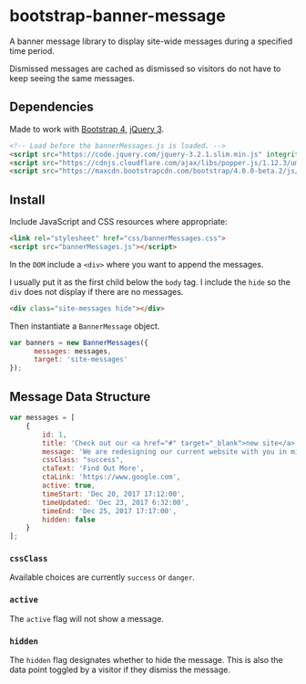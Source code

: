 # bootstrap-banner-message

A banner message library to display site-wide messages during a specified time period. 

Dismissed messages are cached as dismissed so visitors do not have to keep seeing the same messages.

## Dependencies

Made to work with [Bootstrap 4](https://getbootstrap.com/), [jQuery 3](https://jquery.com/).

```html
<!-- Load before the bannerMessages.js is loaded. -->
<script src="https://code.jquery.com/jquery-3.2.1.slim.min.js" integrity="sha384-KJ3o2DKtIkvYIK3UENzmM7KCkRr/rE9/Qpg6aAZGJwFDMVNA/GpGFF93hXpG5KkN" crossorigin="anonymous"></script>
<script src="https://cdnjs.cloudflare.com/ajax/libs/popper.js/1.12.3/umd/popper.min.js" integrity="sha384-vFJXuSJphROIrBnz7yo7oB41mKfc8JzQZiCq4NCceLEaO4IHwicKwpJf9c9IpFgh" crossorigin="anonymous"></script>
<script src="https://maxcdn.bootstrapcdn.com/bootstrap/4.0.0-beta.2/js/bootstrap.min.js" integrity="sha384-alpBpkh1PFOepccYVYDB4do5UnbKysX5WZXm3XxPqe5iKTfUKjNkCk9SaVuEZflJ" crossorigin="anonymous"></script>
```

## Install

Include JavaScript and CSS resources where appropriate:

```html
<link rel="stylesheet" href="css/bannerMessages.css">
<script src="bannerMessages.js"></script>
```

In the `DOM` include a `<div>` where you want to append the messages. 

I usually put it as the first child below the `body` tag. I include the `hide` so the `div` does not display if there are no messages.


```html
<div class="site-messages hide"></div>
```

Then instantiate a `BannerMessage` object.

```javascript
var banners = new BannerMessages({
      messages: messages,
      target: 'site-messages'
});
```

## Message Data Structure

```javascript
var messages = [
    {
        id: 1,
        title: 'Check out our <a href="#" target="_blank">new site</a>',
        message: 'We are redesigning our current website with you in mind. The new website will present you with a more engaging story about the SEI and its work. We invite you to check out the <a href="#" target="_blank">new site</a> and <a href="#">give us feedback</a>.',
        cssClass: "success",
        ctaText: 'Find Out More',
        ctaLink: 'https://www.google.com',
        active: true,
        timeStart: 'Dec 20, 2017 17:12:00',
        timeUpdated: 'Dec 23, 2017 6:32:00',
        timeEnd: 'Dec 25, 2017 17:17:00',
        hidden: false
    }
];
```

### `cssClass`

Available choices are currently `success` or `danger`.

### `active`

The `active` flag will not show a message.

### `hidden`

The `hidden` flag designates whether to hide the message. This is also the data point toggled by a visitor if they dismiss the message.
